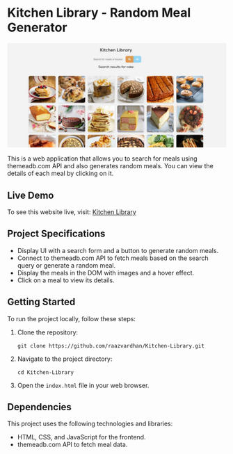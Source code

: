 # Kitchen Library - Random Meal Generator

![Kitchen Library](Kitchen-Library.jpg)

This is a web application that allows you to search for meals using themeadb.com API and also generates random meals. You can view the details of each meal by clicking on it.

## Live Demo
To see this website live, visit: [Kitchen Library](https://raazvardhan.github.io/Kitchen-Library/)

## Project Specifications
- Display UI with a search form and a button to generate random meals.
- Connect to themeadb.com API to fetch meals based on the search query or generate a random meal.
- Display the meals in the DOM with images and a hover effect.
- Click on a meal to view its details.

## Getting Started
To run the project locally, follow these steps:

1. Clone the repository:
   ```
   git clone https://github.com/raazvardhan/Kitchen-Library.git
   ```

2. Navigate to the project directory:
   ```
   cd Kitchen-Library
   ```

3. Open the `index.html` file in your web browser.

## Dependencies
This project uses the following technologies and libraries:

- HTML, CSS, and JavaScript for the frontend.
- themeadb.com API to fetch meal data.
